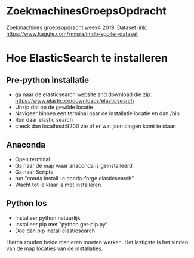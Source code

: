 # ZoekmachinesGroepsOpdracht
Zoekmachines groepsopdracht week4 2019.
Dataset link: 
https://www.kaggle.com/rmisra/imdb-spoiler-dataset

# Hoe ElasticSearch te installeren
## Pre-python installatie
- ga naar de elasticsearch website and download die zip: https://www.elastic.co/downloads/elasticsearch
- Unzip dat op de gewilde locatie
- Navigeer binnen een terminal naar de installatie locatie en dan /bin
- Run daar elastic search
- check dan localhost:9200 zie of er wat json dingen komt te staan

## Anaconda
- Open terminal
- Ga naar de map waar anaconda is geinstalleerd
- Ga naar Scripts
- run "conda install -c conda-forge elasticsearch"
- Wacht tot ie klaar is met installeren

## Python los
- Installeer python natuurlijk
- Installeer pip met "python get-pip.py"
- Doe dan pip install elasticsearch

Hierna zouden beide manieren moeten werken. Het lastigste is het vinden van de map locaties van de installaties.
